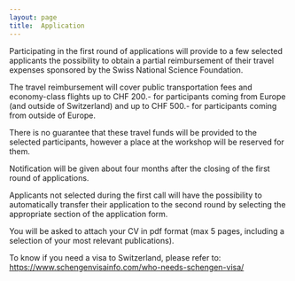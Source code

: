 ```yaml
---
layout: page
title:  Application
---
```


Participating in the first round of applications will provide to a few selected applicants the possibility to obtain a partial reimbursement of their travel expenses sponsored by the Swiss National Science Foundation.

The travel reimbursement will cover public transportation fees and economy-class flights up to CHF 200.- for participants coming from Europe (and outside of Switzerland) and up to CHF 500.- for participants coming from outside of Europe.

There is no guarantee that these travel funds will be provided to the selected participants, however a place at the workshop will be reserved for them.

Notification will be given about four months after the closing of the first round of applications.

Applicants not selected during the first call will have the possibility to automatically transfer their application to the second round by selecting the appropriate section of the application form.

<!--The application form is available at [this](www.google.com) website.-->

You will be asked to attach your CV in pdf format (max 5 pages, including a selection of your most relevant publications).

To know if you need a visa to Switzerland, please refer to:  https://www.schengenvisainfo.com/who-needs-schengen-visa/
